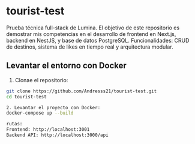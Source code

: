 # tourist-test
Prueba técnica full-stack de Lumina. El objetivo de este repositorio es demostrar mis competencias en el desarrollo de frontend en Next.js, backend en NestJS, y base de datos PostgreSQL. Funcionalidades: CRUD de destinos, sistema de likes en tiempo real y arquitectura modular.

## Levantar el entorno con Docker

1. Clonae el repositorio:

```bash
git clone https://github.com/Andresss21/tourist-test.git
cd tourist-test

2. Levantar el proyecto con Docker:
docker-compose up --build

rutas:
Frontend: http://localhost:3001
Backend API: http://localhost:3000/api